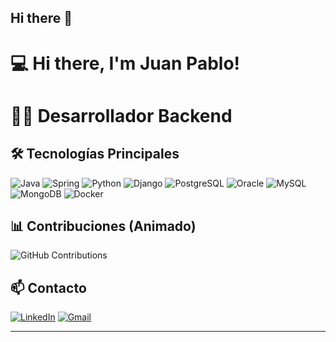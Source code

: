 ## Hi there 👋

# 💻 Hi there, I'm Juan Pablo! 

# 👨‍💻 Desarrollador Backend

## 🛠️ Tecnologías Principales
![Java](https://img.shields.io/badge/Java-007396?style=for-the-badge&logo=java&logoColor=white)
![Spring](https://img.shields.io/badge/Spring-6DB33F?style=for-the-badge&logo=spring&logoColor=white)
![Python](https://img.shields.io/badge/Python-3776AB?style=for-the-badge&logo=python&logoColor=white)
![Django](https://img.shields.io/badge/Django-092E20?style=for-the-badge&logo=django&logoColor=white)
![PostgreSQL](https://img.shields.io/badge/PostgreSQL-4169E1?style=for-the-badge&logo=postgresql&logoColor=white)
![Oracle](https://img.shields.io/badge/Oracle-F80000?style=for-the-badge&logo=oracle&logoColor=white)
![MySQL](https://img.shields.io/badge/MySQL-4479A1?style=for-the-badge&logo=mysql&logoColor=white)
![MongoDB](https://img.shields.io/badge/MongoDB-47A248?style=for-the-badge&logo=mongodb&logoColor=white)
![Docker](https://img.shields.io/badge/Docker-2496ED?style=for-the-badge&logo=docker&logoColor=white)

## 📊 Contribuciones (Animado)
![GitHub Contributions](https://github-readme-activity-graph.vercel.app/graph?username=TU_USERNAME&theme=github-compact&hide_border=true&area=true)

## 📫 Contacto
[![LinkedIn](https://img.shields.io/badge/LinkedIn-0A66C2?style=for-the-badge&logo=linkedin&logoColor=white)](URL_LINKEDIN)
[![Gmail](https://img.shields.io/badge/Gmail-EA4335?style=for-the-badge&logo=gmail&logoColor=white)](mailto:TU_EMAIL)

---
